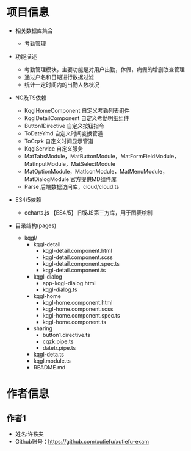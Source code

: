 # 项目信息
- 相关数据库集合
    - 考勤管理
- 功能描述
    - 考勤管理模块，主要功能是对用户出勤，休假，病假的增删改查管理
    - 通过户名和日期进行数据过滤
    - 统计一定时间内的出勤人数状况
- NG及TS依赖
    - KqglHomeComponent 自定义考勤列表组件
    - KqglDetailComponent 自定义考勤明细组件
    - Button1Directive 自定义按钮指令
    - ToDateYmd 自定义时间变换管道
    - ToCqzk 自定义时间显示管道
    - KqglService 自定义服务
    - MatTabsModule，MatButtonModule，MatFormFieldModule，MatInputModule，MatSelectModule
    - MatOptionModule，MatIconModule，MatMenuModule，MatDialogModule 官方提供MD组件库
    - Parse 后端数据访问库，cloud/cloud.ts
- ES4/5依赖
    - echarts.js 【ES4/5】旧版JS第三方库，用于图表绘制

- 目录结构(pages)
    - kqgl/
        - kqgl-detail
          - kqgl-detail.component.html
          - kqgl-detail.component.scss
          - kqgl-detail.component.spec.ts
          - kqgl-detail.component.ts
        - kqgl-dialog
          - app-kqgl-dialog.html
          - kqgl-dialog.ts
        - kqgl-home
          - kqgl-home.component.html
          - kqgl-home.component.scss
          - kqgl-home.component.spec.ts
          - kqgl-home.component.ts
        - sharing
          - button1.directive.ts
          - cqzk.pipe.ts
          - datetr.pipe.ts
        - kqgl-deta.ts
        - kqgl.module.ts
        - README.md

# 作者信息
## 作者1
- 姓名:许铁夫
- Github账号：https://github.com/xutiefu/xutiefu-exam
